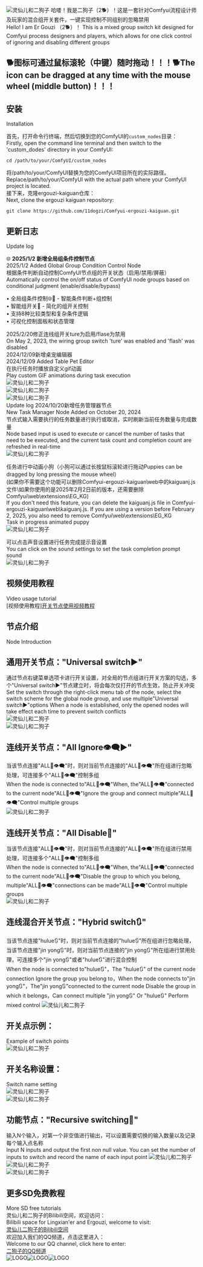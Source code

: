 ![灵仙儿和二狗子](docs/LOGO2.png "LOGO2")
哈喽！我是二狗子（2🐕）！这是一套针对Comfyui流程设计师及玩家的混合组开关套件，一键实现控制不同组别的忽略禁用   
Hello! I am Er Gouzi （2🐕）！ This is a mixed group switch kit designed for Comfyui process designers and players, which allows for one click control of ignoring and disabling different groups

## 🐕图标可通过鼠标滚轮（中键）随时拖动！！！🐕The icon can be dragged at any time with the mouse wheel (middle button)！！！
## 安装
Installation

首先，打开命令行终端，然后切换到您的ComfyUI的`custom_nodes`目录：   
Firstly, open the command line terminal and then switch to the 'custom_dodes' directory in your ComfyUI:   

```cd /path/to/your/ComfyUI/custom_nodes```

将/path/to/your/ComfyUI替换为您的ComfyUI项目所在的实际路径。   
Replace/path/to/your/ComfyUI with the actual path where your ComfyUI project is located.   
接下来，克隆ergouzi-kaiguan仓库：   
Next, clone the ergouzi kaiguan repository:   

```git clone https://github.com/11dogzi/Comfyui-ergouzi-kaiguan.git```

## 更新日志    
Update log    

🌐 **2025/1/2 新增全局组条件控制节点**     
2025/1/2 Added Global Group Condition Control Node    
根据条件判断自动控制ComfyUI节点组的开关状态（启用/禁用/屏蔽）    
Automatically control the on/off status of ComfyUI node groups based on conditional judgment (enable/disable/bypass)    

• 全局组条件控制🌐🔀 - 智能条件判断+组控制    
• 智能组开关🎯 - 简化的组开关控制    
• 支持8种比较类型和复杂条件逻辑    
• 可视化控制面板和状态管理    

2025/2/20修正连线组开关ture为启用/flase为禁用     
On May 2, 2023, the wiring group switch 'ture' was enabled and 'flash' was disabled    
2024/12/09新增桌宠编辑器    
2024/12/09 Added Table Pet Editor       
在执行任务时播放自定义gif动画     
Play custom GIF animations during task execution     
![灵仙儿和二狗子](docs/桌宠编辑器1.png "桌宠编辑器1")  
![灵仙儿和二狗子](docs/桌宠编辑器2.png "桌宠编辑器2")  
![灵仙儿和二狗子](docs/桌宠编辑器3.png "桌宠编辑器3")  
Update log
2024/10/20新增任务管理器节点     
New Task Manager Node Added on October 20, 2024    
节点式输入需要执行的任务数量进行执行或取消，实时刷新当前任务数量与完成数量     
Node based input is used to execute or cancel the number of tasks that need to be executed, and the current task count and completion count are refreshed in real-time    
![灵仙儿和二狗子](docs/任务管理器.png "任务管理器")     

任务进行中动画小狗（小狗可以通过长按鼠标滚轮进行拖动Puppies can be dragged by long pressing the mouse wheel）        
(如果你不需要这个功能可以删除Comfyui-ergouzi-kaiguan\web中的kaiguanj.js文件\如果你使用的是2025年2月2日前的版本，还需要删除Comfyui\web\extensions\EG_KG)     
If you don't need this feature, you can delete the kaiguanj.js file in Comfyui-ergouzi-kaiguan\web\kaiguanj.js. If you are using a version before February 2, 2025, you also need to remove Comfyui\web\extensions\EG_KG    
Task in progress animated puppy    
![灵仙儿和二狗子](docs/任务进行动画.png "任务进行动画")      

可以点击声音设置进行任务完成提示音设置    
You can click on the sound settings to set the task completion prompt sound    
![灵仙儿和二狗子](docs/声音设置.png "声音设置")      

## 视频使用教程    
Video usage tutorial    
[视频使用教程][开关节点使用视频教程](https://www.bilibili.com/video/BV1bT421677t/?vd_source=ab266c754171024c866a35bf8097094e)      

## 节点介绍
Node Introduction
## 通用开关节点："Universal switch▶️"    
通过节点右键菜单选项卡进行开关设置，对全局的节点组进行开关方案的勾选，多个"Universal switch▶️"节点建立时，将会每次仅打开的节点生效，防止开关冲突   
Set the switch through the right-click menu tab of the node, select the switch scheme for the global node group, and use multiple"Universal switch▶️"options When a node is established, only the opened nodes will take effect each time to prevent switch conflicts    
![灵仙儿和二狗子](docs/全局开关.png "全局开关")    
![灵仙儿和二狗子](docs/全局开关1.png "全局开关1")    

## 连线开关节点："All Ignore👁️‍🗨️▶️"    
当该节点连接"ALL🚫👁️‍🗨️"时，则对当前节点连接的"ALL🚫👁️‍🗨️"所在组进行忽略处理，可连接多个"ALL🚫👁️‍🗨️"控制多组    
When the node is connected to"ALL🚫👁️‍🗨️"When, the"ALL🚫👁️‍🗨️"connected to the current node"ALL🚫👁️‍🗨️"Ignore the group and connect multiple"ALL🚫👁️‍🗨️"Control multiple groups    
![灵仙儿和二狗子](docs/连线忽略.png "连线忽略")       

## 连线开关节点："All Disable🚫"    
当该节点连接"ALL🚫👁️‍🗨️"时，则对当前节点连接的"ALL🚫👁️‍🗨️"所在组进行禁用处理，可连接多个"ALL🚫👁️‍🗨️"控制多组    
When the node is connected to"ALL🚫👁️‍🗨️"When, the"ALL🚫👁️‍🗨️"connected to the current node"ALL🚫👁️‍🗨️"Disable the group to which you belong, multiple"ALL🚫👁️‍🗨️"connections can be made"ALL🚫👁️‍🗨️"Control multiple groups    
![灵仙儿和二狗子](docs/连线禁用.png "连线禁用")    

## 连线混合开关节点："Hybrid switch🔃"    
当该节点连接"hulue🔃"时，则对当前节点连接的"hulue🔃"所在组进行忽略处理，当该节点连接"jin yong🔃"时，则对当前节点连接的"jin yong🔃"所在组进行禁用处理，可连接多个"jin yong🔃"或者"hulue🔃"进行混合控制    
When the node is connected to"hulue🔃"，The "hulue🔃" of the current node connection Ignore the group you belong to，When the node connects to"jin yong🔃"，The"jin yong🔃"connected to the current node Disable the group in which it belongs，Can connect multiple "jin yong🔃" Or "hulue🔃" Perform mixed control
![灵仙儿和二狗子](docs/连线混合.png "连线混合")     

## 开关点示例： 
Example of switch points    
![灵仙儿和二狗子](docs/开关点.png "开关点")   

## 开关名称设置：    
Switch name setting    
![灵仙儿和二狗子](docs/连线式开关.png "连线式开关")    
![灵仙儿和二狗子](docs/开关名称修改.png "开关名称修改")    

## 功能节点："Recursive switching🔀"    
输入N个输入，对第一个非空值进行输出，可以设置需要切换的输入数量以及记录每个输入点名称    
Input N inputs and output the first non null value. You can set the number of inputs to switch and record the name of each input point
![灵仙儿和二狗子](docs/任意切换.png "任意切换")    
![灵仙儿和二狗子](docs/任意切换1.png "任意切换1")    
![灵仙儿和二狗子](docs/任意切换3.png "任意切换3")    


## 更多SD免费教程
More SD free tutorials   
灵仙儿和二狗子的Bilibili空间，欢迎访问：   
Bilibili space for Lingxian'er and Ergouzi, welcome to visit:   
[灵仙儿二狗子的Bilibili空间](https://space.bilibili.com/19723588?spm_id_from=333.1007.0.0)   
欢迎加入我们的QQ频道，点击这里进入：   
Welcome to our QQ channel, click here to enter:   
[二狗子的QQ频道](https://pd.qq.com/s/3d9ys5wpr)   
![LOGO](docs/LOGO1.png "LOGO1")![LOGO](docs/LOGO1.png "LOGO1")![LOGO](docs/LOGO1.png "LOGO1") 


















